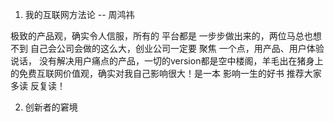 1. 我的互联网方法论 -- 周鸿祎

极致的产品观，确实令人信服，所有的 平台都是 一步步做出来的，两位马总也想不到 自己会公司会做的这么大，创业公司一定要 聚焦 一个点，用产品、用户体验说话，
没有解决用户痛点的产品，一切的version都是空中楼阁，羊毛出在猪身上的免费互联网价值观，确实对我自己影响很大！是一本 影响一生的好书 推荐大家 多读 反复读！

2. 创新者的窘境
